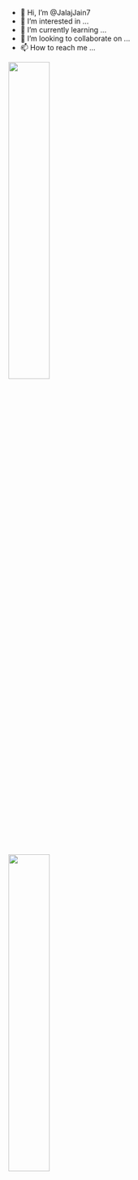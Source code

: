 - 👋 Hi, I’m @JalajJain7
- 👀 I’m interested in ...
- 🌱 I’m currently learning ...
- 💞️ I’m looking to collaborate on ...
- 📫 How to reach me ...



<!-- ![Anurag's GitHub stats](https://github-readme-stats.vercel.app/api?username=JalajJain7&count_private=true&include_all_commits=true&hide=issues) -->

<!-- [![Top Langs](https://github-readme-stats.vercel.app/api/top-langs/?username=anuraghazra&layout=compact)](https://github.com/anuraghazra/github-readme-stats) -->


<div class="row">
  <div class="column" width="50%">
    <img width="40%" src="https://github-readme-stats.vercel.app/api?username=JalajJain7&count_private=true&include_all_commits=true&hide=issues" />
  </div>
  <div class="column" width="50%">
    <img width="40%" src="https://github-readme-stats.vercel.app/api/top-langs/?username=anuraghazra&layout=compact" />
  </div>
</div>
<!---
JalajJain7/JalajJain7 is a ✨ special ✨ repository because its `README.md` (this file) appears on your GitHub profile.
You can click the Preview link to take a look at your changes.
--->
